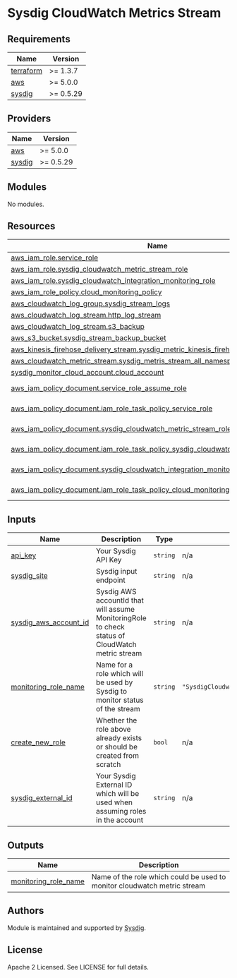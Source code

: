# Sysdig CloudWatch Metrics Stream

## Requirements

| Name | Version |
|------|---------|
| <a name="requirement_terraform"></a> [terraform](#requirement\_terraform) | >= 1.3.7 |
| <a name="requirement_aws"></a> [aws](#requirement\_aws) | >= 5.0.0 |
| <a name="requirement_sysdig"></a> [sysdig](#requirement\_sysdig) | >= 0.5.29 |

## Providers

| Name | Version |
|------|---------|
| <a name="provider_aws"></a> [aws](#provider\_aws) | >= 5.0.0 |
| <a name="provider_sysdig"></a> [sysdig](#provider\_sysdig) | >= 0.5.29 |

## Modules

No modules.

## Resources

| Name | Type |
|------|------|
| [aws_iam_role.service_role](https://registry.terraform.io/providers/hashicorp/aws/latest/docs/resources/iam_role) | resource |
| [aws_iam_role.sysdig_cloudwatch_metric_stream_role](https://registry.terraform.io/providers/hashicorp/aws/latest/docs/resources/iam_role) | resource |
| [aws_iam_role.sysdig_cloudwatch_integration_monitoring_role](https://registry.terraform.io/providers/hashicorp/aws/latest/docs/resources/iam_role) | resource |
| [aws_iam_role_policy.cloud_monitoring_policy](https://registry.terraform.io/providers/hashicorp/aws/latest/docs/resources/iam_role_policy) | resource |
| [aws_cloudwatch_log_group.sysdig_stream_logs](https://registry.terraform.io/providers/hashicorp/aws/latest/docs/resources/cloudwatch_log_group) | resource |
| [aws_cloudwatch_log_stream.http_log_stream](https://registry.terraform.io/providers/hashicorp/aws/latest/docs/resources/cloudwatch_log_stream) | resource |
| [aws_cloudwatch_log_stream.s3_backup](https://registry.terraform.io/providers/hashicorp/aws/latest/docs/resources/cloudwatch_log_stream) | resource |
| [aws_s3_bucket.sysdig_stream_backup_bucket](https://registry.terraform.io/providers/hashicorp/aws/latest/docs/resources/s3_bucket) | resource |
| [aws_kinesis_firehose_delivery_stream.sysdig_metric_kinesis_firehose](https://registry.terraform.io/providers/hashicorp/aws/latest/docs/resources/kinesis_firehose_delivery_stream) | resource |
| [aws_cloudwatch_metric_stream.sysdig_metris_stream_all_namespaces](https://registry.terraform.io/providers/hashicorp/aws/latest/docs/resources/cloudwatch_metric_stream) | resource |
| [sysdig_monitor_cloud_account.cloud_account](https://registry.terraform.io/providers/sysdiglabs/sysdig/latest/docs/resources/monitor_cloud_account) | resource |
| [aws_iam_policy_document.service_role_assume_role](https://registry.terraform.io/providers/hashicorp/aws/latest/docs/data-sources/iam_policy_document) | data source |
| [aws_iam_policy_document.iam_role_task_policy_service_role](https://registry.terraform.io/providers/hashicorp/aws/latest/docs/data-sources/iam_policy_document) | data source |
| [aws_iam_policy_document.sysdig_cloudwatch_metric_stream_role_assume_role](https://registry.terraform.io/providers/hashicorp/aws/latest/docs/data-sources/iam_policy_document) | data source |
| [aws_iam_policy_document.iam_role_task_policy_sysdig_cloudwatch_metric_stream_role](https://registry.terraform.io/providers/hashicorp/aws/latest/docs/data-sources/iam_policy_document) | data source |
| [aws_iam_policy_document.sysdig_cloudwatch_integration_monitoring_role_assume_role](https://registry.terraform.io/providers/hashicorp/aws/latest/docs/data-sources/iam_policy_document) | data source |
| [aws_iam_policy_document.iam_role_task_policy_cloud_monitoring_policy](https://registry.terraform.io/providers/hashicorp/aws/latest/docs/data-sources/iam_policy_document) | data source |

## Inputs

| Name | Description | Type | Default | Required |
|------|-------------|------|---------|:--------:|
|<a name="api_key"></a> [api\_key](#input\_api\_key) | Your Sysdig API Key | `string` | n/a | yes |
|<a name="sysdig_site"></a> [sysdig\_site](#input\_sysdig\_site) | Sysdig input endpoint | `string` | n/a | yes |
|<a name="sysdig_aws_account_id"> </a> [sysdig\_aws\_account\_id](#input\_sysdig\_aws\_account\_id) | Sysdig AWS accountId that will assume MonitoringRole to check status of CloudWatch metric stream | `string` | n/a | yes |
|<a name="monitoring_role_name"></a> [monitoring\_role\_name](#input\_monitoring\_role\_name) | Name for a role which will be used by Sysdig to monitor status of the stream | `string` | `"SysdigCloudwatchIntegrationMonitoringRole"`| yes |
|<a name="create_new_role"></a> [create\_new\_role](#input\_create\_new\_role) | Whether the role above already exists or should be created from scratch | `bool` | n/a | no |
|<a name="sysdig_external_id"></a> [sysdig\_external\_id](#input\_sysdig\_external\_id) | Your Sysdig External ID which will be used when assuming roles in the account | `string` | n/a | yes |

## Outputs

| Name | Description |
|------|-------------|
| <a name="output_monitoring_role_name"></a> [monitoring\_role\_name](#output\_monitoring\_role\_name) | Name of the role which could be used to monitor cloudwatch metric stream |
<!-- END OF PRE-COMMIT-TERRAFORM DOCS HOOK -->

## Authors

Module is maintained and supported by [Sysdig](https://sysdig.com).

## License

Apache 2 Licensed. See LICENSE for full details.
